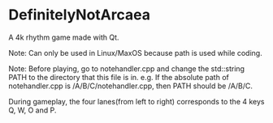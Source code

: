 # DefinitelyNotArcaea
A 4k rhythm game made with Qt.

Note: Can only be used in Linux/MaxOS because path is used while coding.

Note: Before playing, go to notehandler.cpp and change the std::string PATH to the directory that this file is in.
e.g. If the absolute path of notehandler.cpp is /A/B/C/notehandler.cpp, then PATH should be /A/B/C.

During gameplay, the four lanes(from left to right) corresponds to the 4 keys Q, W, O and P.